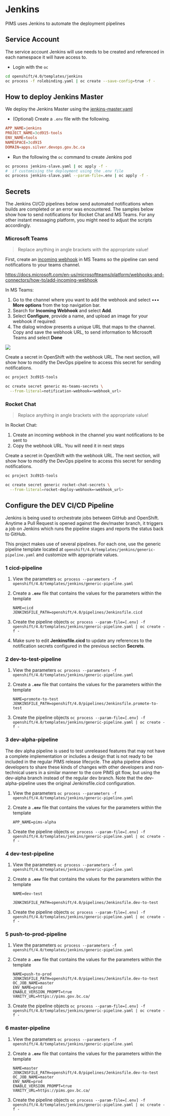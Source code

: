# Jenkins

PIMS uses Jenkins to automate the deployment pipelines

## Service Account

The service account Jenkins will use needs to be created and referenced in each namespace it will have access to.

- Login with the `oc`

```bash
cd openshift/4.0/templates/jenkins
oc process -f rolebinding.yaml | oc create --save-config=true -f -
```

## How to deploy Jenkins Master

We deploy the Jenkins Master using the [jenkins-master.yaml](./jenkins-master.yaml)

- (Optional) Create a `.env` file with the following.

```conf
APP_NAME=jenkins
PROJECT_NAME=3cd915-tools
ENV_NAME=tools
NAMESPACE=3cd915
DOMAIN=apps.silver.devops.gov.bc.ca
```

- Run the following the `oc` command to create Jenkins pod

```bash
oc process jenkins-slave.yaml | oc apply -f -
#  if customising the deployment using the .env file
oc process jenkins-slave.yaml --param-file=.env | oc apply -f -
```

## Secrets

The Jenkins CI/CD pipelines below send automated notifications when builds are completed or an error was encountered. The samples below show how to send notifications for Rocket Chat and MS Teams. For any other instant messaging platform, you might need to adjust the scripts accordingly.

### Microsoft Teams

> Replace anything in angle brackets with the appropriate value!

First, create an [incoming webhook](https://docs.microsoft.com/en-us/microsoftteams/platform/webhooks-and-connectors/how-to/add-incoming-webhook) in MS Teams so the pipeline can send notifications to your teams channel.

https://docs.microsoft.com/en-us/microsoftteams/platform/webhooks-and-connectors/how-to/add-incoming-webhook

In MS Teams:

1. Go to the channel where you want to add the webhook and select ••• **More options** from the top navigation bar.
2. Search for **Incoming Webhook** and select **Add**.
3. Select **Configure**, provide a name, and upload an image for your webhook if required:
4. The dialog window presents a unique URL that maps to the channel. Copy and save the webhook URL, to send information to Microsoft Teams and select **Done**

![](teams_webhook_url.png)

Create a secret in OpenShift with the webhook URL. The next section, will show how to modify the DevOps pipeline to access this secret for sending notifications.

```bash
oc project 3cd915-tools

oc create secret generic ms-teams-secrets \
  --from-literal=notification-webhook=<webhook_url>
```

### Rocket Chat

> Replace anything in angle brackets with the appropriate value!

In Rocket Chat:

1. Create an incoming webhook in the channel you want notifications to be sent to
2. Copy the webhook URL. You will need it in next steps

Create a secret in OpenShift with the webhook URL. The next section, will show how to modify the DevOps pipeline to access this secret for sending notifications.

```bash
oc project 3cd915-tools

oc create secret generic rocket-chat-secrets \
  --from-literal=rocket-deploy-webhook=<webhook_url>
```

## Configure the DEV CI/CD Pipeline

Jenkins is being used to orchestrate jobs between GitHub and OpenShift. Anytime a Pull Request is opened against the dev/master branch, it triggers a job on Jenkins which runs the pipeline stages and reports the status back to GitHub.

This project makes use of several pipelines. For each one, use the generic pipeline template located at `openshift/4.0/templates/jenkins/generic-pipeline.yaml` and customize with appropriate values.

### 1 cicd-pipeline

1. View the parameters `oc process --parameters -f openshift/4.0/templates/jenkins/generic-pipeline.yaml`

2. Create a **`.env`** file that contains the values for the parameters within the template
   ```
   NAME=cicd
   JENKINSFILE_PATH=openshift/4.0/pipelines/Jenkinsfile.cicd
   ```
3. Create the pipeline objects `oc process --param-file=[.env] -f openshift/4.0/templates/jenkins/generic-pipeline.yaml | oc create -f -`

4. Make sure to edit **Jenkinsfile.cicd** to update any references to the notification secrets configured in the previous section **Secrets**.

### 2 dev-to-test-pipeline

1. View the parameters `oc process --parameters -f openshift/4.0/templates/jenkins/generic-pipeline.yaml`

2. Create a **`.env`** file that contains the values for the parameters within the template

   ```
   NAME=promote-to-test
   JENKINSFILE_PATH=openshift/4.0/pipelines/Jenkinsfile.promote-to-test
   ```

3. Create the pipeline objects `oc process --param-file=[.env] -f openshift/4.0/templates/jenkins/generic-pipeline.yaml | oc create -f -`

### 3 dev-alpha-pipeline

The dev alpha pipeline is used to test unreleased features that may not have a complete implementation or includes a design that is not ready to be included in the regular PIMS release lifecycle. The alpha pipeline allows developers to share these kinds of changes with other developers and non-technical users in a similar manner to the core PIMS git flow, but using the dev-alpha branch instead of the regular dev branch. Note that the dev-alpha-pipeline uses the original Jenkinsfile.cicd configuration.

1. View the parameters `oc process --parameters -f openshift/4.0/templates/jenkins/generic-pipeline.yaml`

2. Create a **`.env`** file that contains the values for the parameters within the template

   ```
   APP_NAME=pims-alpha
   ```

3. Create the pipeline objects `oc process --param-file=[.env] -f openshift/4.0/templates/jenkins/generic-pipeline.yaml | oc create -f -`

### 4 dev-test-pipeline

1. View the parameters `oc process --parameters -f openshift/4.0/templates/jenkins/generic-pipeline.yaml`

2. Create a **`.env`** file that contains the values for the parameters within the template

   ```
   NAME=dev-test

   JENKINSFILE_PATH=openshift/4.0/pipelines/Jenkinsfile.dev-to-test
   ```

3. Create the pipeline objects `oc process --param-file=[.env] -f openshift/4.0/templates/jenkins/generic-pipeline.yaml | oc create -f -`

### 5 push-to-prod-pipeline

1. View the parameters `oc process --parameters -f openshift/4.0/templates/jenkins/generic-pipeline.yaml`

2. Create a **`.env`** file that contains the values for the parameters within the template

   ```
   NAME=push-to-prod
   JENKINSFILE_PATH=openshift/4.0/pipelines/Jenkinsfile.dev-to-test
   OC_JOB_NAME=master
   ENV_NAME=prod
   ENABLE_VERSION_PROMPT=true
   VANITY_URL=https://pims.gov.bc.ca/
   ```

3. Create the pipeline objects `oc process --param-file=[.env] -f openshift/4.0/templates/jenkins/generic-pipeline.yaml | oc create -f -`

### 6 master-pipeline

1. View the parameters `oc process --parameters -f openshift/4.0/templates/jenkins/generic-pipeline.yaml`

2. Create a **`.env`** file that contains the values for the parameters within the template

   ```
   NAME=master
   JENKINSFILE_PATH=openshift/4.0/pipelines/Jenkinsfile.dev-to-test
   OC_JOB_NAME=master
   ENV_NAME=prod
   ENABLE_VERSION_PROMPT=true
   VANITY_URL=https://pims.gov.bc.ca/
   ```

3. Create the pipeline objects `oc process --param-file=[.env] -f openshift/4.0/templates/jenkins/generic-pipeline.yaml | oc create -f -`
